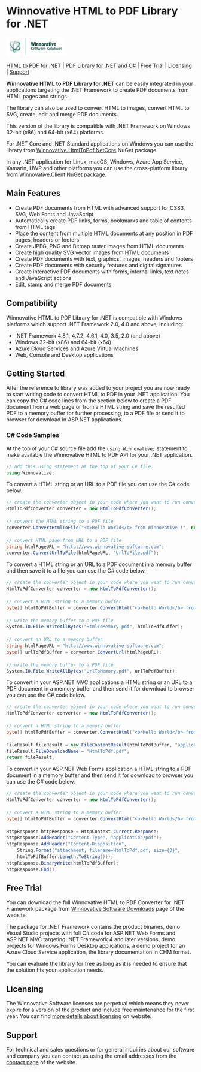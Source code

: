 # Winnovative HTML to PDF Library for .NET

[![Winnovative Logo Image](https://raw.githubusercontent.com/Winnovative/winnovative-files/main/readme/winnovative-logo-banner.jpg)](http://www.winnovative-software.com)

[HTML to PDF for .NET](http://www.winnovative-software.com/html-to-pdf-converter.aspx) | [PDF Library for .NET and C#](http://www.winnovative-software.com) | [Free Trial](http://www.winnovative-software.com/download.aspx) | [Licensing](http://www.winnovative-software.com/buy.aspx) | [Support](http://www.winnovative-software.com/contact.aspx)

**Winnovative HTML to PDF Library for .NET** can be easily integrated in your applications targeting the .NET Framework to create PDF documents from HTML pages and strings.

The library can also be used to convert HTML to images, convert HTML to SVG, create, edit and merge PDF documents.

This version of the library is compatible with .NET Framework on Windows 32-bit (x86) and 64-bit (x64) platforms.

For .NET Core and .NET Standard applications on Windows you can use the library from [Winnovative.HtmlToPdf.NetCore](https://www.nuget.org/packages/Winnovative.HtmlToPdf.NetCore/) NuGet package.

In any .NET application for Linux, macOS, Windows, Azure App Service, Xamarin, UWP and other platforms you can use the cross-platform library from [Winnovative.Client](https://www.nuget.org/packages/Winnovative.Client/) NuGet package.

## Main Features

* Create PDF documents from HTML with advanced support for CSS3, SVG, Web Fonts and JavaScript
* Automatically create PDF links, forms, bookmarks and table of contents from HTML tags
* Place the content from multiple HTML documents at any position in PDF pages, headers or footers
* Create JPEG, PNG and Bitmap raster images from HTML documents
* Create high quality SVG vector images from HTML documents
* Create PDF documents with text, graphics, images, headers and footers
* Create PDF documents with security features and digital signatures
* Create interactive PDF documents with forms, internal links, text notes and JavaScript actions
* Edit, stamp and merge PDF documents

## Compatibility

Winnovative HTML to PDF Library for .NET is compatible with Windows platforms which support .NET Framework 2.0, 4.0 and above, including:

* .NET Framework 4.8.1, 4.7.2, 4.6.1, 4.0, 3.5, 2.0 (and above)
* Windows 32-bit (x86) and 64-bit (x64)
* Azure Cloud Services and Azure Virtual Machines
* Web, Console and Desktop applications

## Getting Started

After the reference to library was added to your project you are now ready to start writing code to convert HTML to PDF in your .NET application.
You can copy the C# code lines from the section below to create a PDF document from a web page or from a HTML string and save the resulted PDF to a memory buffer for further processing, to a PDF file or send it to browser for download in ASP.NET applications.

### C# Code Samples

At the top of your C# source file add the ```using Winnovative;``` statement to make available the Winnovative HTML to PDF API for your .NET application.

```csharp
// add this using statement at the top of your C# file
using Winnovative;
```

To convert a HTML string or an URL to a PDF file you can use the C# code below.

```csharp
// create the converter object in your code where you want to run conversion
HtmlToPdfConverter converter = new HtmlToPdfConverter();

// convert the HTML string to a PDF file
converter.ConvertHtmlToFile("<b>Hello World</b> from Winnovative !", null, "HtmlToFile.pdf");

// convert HTML page from URL to a PDF file
string htmlPageURL = "http://www.winnovative-software.com";
converter.ConvertUrlToFile(htmlPageURL, "UrlToFile.pdf");
```

To convert a HTML string or an URL to a PDF document in a memory buffer and then save it to a file you can use the C# code below.

```csharp
// create the converter object in your code where you want to run conversion
HtmlToPdfConverter converter = new HtmlToPdfConverter();

// convert a HTML string to a memory buffer
byte[] htmlToPdfBuffer = converter.ConvertHtml("<b>Hello World</b> from Winnovative !", null);

// write the memory buffer to a PDF file
System.IO.File.WriteAllBytes("HtmlToMemory.pdf", htmlToPdfBuffer);

// convert an URL to a memory buffer
string htmlPageURL = "http://www.winnovative-software.com";
byte[] urlToPdfBuffer = converter.ConvertUrl(htmlPageURL);

// write the memory buffer to a PDF file
System.IO.File.WriteAllBytes("UrlToMemory.pdf", urlToPdfBuffer);
```

To convert in your ASP.NET MVC applications a HTML string or an URL to a PDF document in a memory buffer and then send it for download to browser you can use the C# code below.

```csharp
// create the converter object in your code where you want to run conversion
HtmlToPdfConverter converter = new HtmlToPdfConverter();

// convert a HTML string to a memory buffer
byte[] htmlToPdfBuffer = converter.ConvertHtml("<b>Hello World</b> from Winnovative !", null);

FileResult fileResult = new FileContentResult(htmlToPdfBuffer, "application/pdf");
fileResult.FileDownloadName = "HtmlToPdf.pdf";
return fileResult;
```

To convert in your ASP.NET Web Forms application a HTML string to a PDF document in a memory buffer and then send it for download to browser you can use the C# code below.

```csharp
// create the converter object in your code where you want to run conversion
HtmlToPdfConverter converter = new HtmlToPdfConverter();

// convert a HTML string to a memory buffer
byte[] htmlToPdfBuffer = converter.ConvertHtml("<b>Hello World</b> from Winnovative !", null);

HttpResponse httpResponse = HttpContext.Current.Response;
httpResponse.AddHeader("Content-Type", "application/pdf");
httpResponse.AddHeader("Content-Disposition",
    String.Format("attachment; filename=HtmlToPdf.pdf; size={0}",
    htmlToPdfBuffer.Length.ToString()));
httpResponse.BinaryWrite(htmlToPdfBuffer);
httpResponse.End();
```

## Free Trial

You can download the full Winnovative HTML to PDF Converter for .NET Framework package from [Winnovative Software Downloads](http://www.winnovative-software.com/download.aspx) page of the website.

The package for .NET Framework contains the product binaries, demo Visual Studio projects with full C# code for ASP.NET Web Forms and ASP.NET MVC targeting .NET Framework 4 and later versions, demo projects for Windows Forms Desktop applications, a demo project for an Azure Cloud Service application, the library documentation in CHM format.

You can evaluate the library for free as long as it is needed to ensure that the solution fits your application needs.

## Licensing

The Winnovative Software licenses are perpetual which means they never expire for a version of the product and include free maintenance for the first year. You can find [more details about licensing](http://www.winnovative-software.com/buy.aspx) on website.

## Support

For technical and sales questions or for general inquiries about our software and company you can contact us using the email addresses from the [contact page](http://www.winnovative-software.com/contact.aspx) of the website. 
